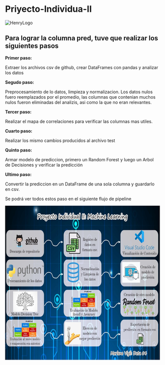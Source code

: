 # Priyecto-Individua-II
![HenryLogo](https://d31uz8lwfmyn8g.cloudfront.net/Assets/logo-henry-white-lg.png)

## Para lograr la columna pred, tuve que realizar los siguientes pasos

**Primer paso:**

Extraer los archivos csv de github, crear DataFrames con pandas y analizar los datos

**Segudo paso:**

Preprocesamiento de lo datos, limpieza y normalizacion. Los datos nulos fuero reemplazados por el promedio, las columnas que contenian muchos nulos fueron eliminadas del analizis, asi como la que no eran relevantes.

**Tercer paso:**

Realizar el mapa de correlaciones para verificar las columnas mas utiles.

**Cuarto paso:**

Realizar los mismo cambios producidos al archivo test

**Quinto paso:**

Armar modelo de prediccion, primero un Random Forest y luego un Arbol de Decisiones y verificar la predicción 

**Ultimo paso:**

Convertir la prediccion en un DataFrame de una sola columna y guardarlo en csv.

Se podrá ver todos estos paso en el siguiente flujo de pipeline

<img src = "Flujo_de_pipeline.jpeg" height = 500>
